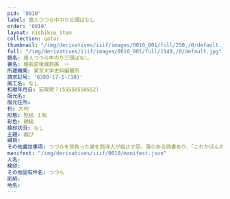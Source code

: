 ```yaml
---
pid: '0010'
label: 唐人つつら中のり三頭ばなし
order: '0010'
layout: nishikie_item
collection: qatar
thumbnail: "/img/derivatives/iiif/images/0010_001/full/250,/0/default.jpg"
full: "/img/derivatives/iiif/images/0010_001/full/1140,/0/default.jpg"
題名: 唐人つつら中のり三頭ばなし
書名: 維新前後諷刺画　一
所蔵機関: 東京大学史料編纂所
請求記号: '0380-17-1-(10)'
画工名: なし
和暦年月日: 安政期？(55550550552)
版元名: 
版元住所: 
判: 大判
形態: 竪絵 １枚
彩色: 錦絵
検印状況: なし
主題: 戯び
細目: 
その他書誌事項: つづらを背負った男を西洋人が指さす図，落のある詞書あり、「これかほんの唐人につづらねへだ」
manifest: "/img/derivatives/iiif/0010/manifest.json"
人名: 
検印: 
その他固有件名: つづら
彫師: 
地名: 
---
```

